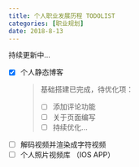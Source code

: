 ```yaml
---
title: 个人职业发展历程 TODOLIST
categories: [职业规划]
date: 2018-8-13
---
```


持续更新中...

- [x] 个人静态博客
  > 基础搭建已完成，待优化项：
  > - [ ] 添加评论功能
  > - [ ] 关于页面编写
  > - [ ] 持续优化...
- [ ] 解码视频并渲染成字符视频
- [ ] 个人照片视频库 （IOS APP）